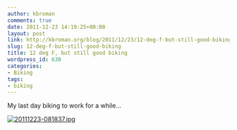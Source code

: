 ```yaml
---
author: kbroman
comments: true
date: 2011-12-23 14:19:25+00:00
layout: post
link: http://kbroman.org/blog/2011/12/23/12-deg-f-but-still-good-biking/
slug: 12-deg-f-but-still-good-biking
title: 12 deg F, but still good biking
wordpress_id: 630
categories:
- Biking
tags:
- biking
---
```


My last day biking to work for a while...
  
  
[![20111223-081837.jpg](http://kbroman.files.wordpress.com/2011/12/20111223-081837.jpg)](http://kbroman.files.wordpress.com/2011/12/20111223-081837.jpg)
